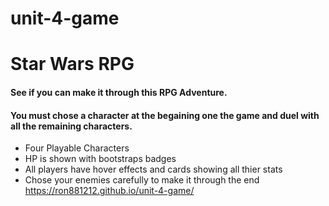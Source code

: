# unit-4-game


# Star Wars RPG


#### See if you can make it through this RPG Adventure.
#### You must chose a character at the begaining one the game and duel with all the remaining characters.

* Four Playable Characters
* HP is shown with bootstraps badges
* All players have hover effects and cards showing all thier stats 
* Chose your enemies carefully to make it through the end
https://ron881212.github.io/unit-4-game/
